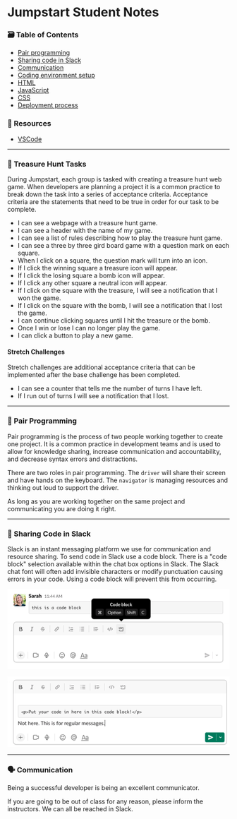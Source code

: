 # Jumpstart Student Notes

### 🗃 Table of Contents

- [Pair programming](#pair-programming)
- [Sharing code in Slack](#sharing-code-in-slack)
- [Communication](#communication)
- [Coding environment setup](./process/environment.md)
- [HTML](./code/html.md)
- [JavaScript](./code/javascript.md)
- [CSS](./code/css.md)
- [Deployment process](./process/deployment.md)

### 🔗 Resources

- [VSCode](https://code.visualstudio.com/)

---

### 💎 Treasure Hunt Tasks

During Jumpstart, each group is tasked with creating a treasure hunt web game. When developers are planning a project it is a common practice to break down the task into a series of acceptance criteria. Acceptance criteria are the statements that need to be true in order for our task to be complete.

- I can see a webpage with a treasure hunt game.
- I can see a header with the name of my game.
- I can see a list of rules describing how to play the treasure hunt game.
- I can see a three by three gird board game with a question mark on each square.
- When I click on a square, the question mark will turn into an icon.
- If I click the winning square a treasure icon will appear.
- If I click the losing square a bomb icon will appear.
- If I click any other square a neutral icon will appear.
- If I click on the square with the treasure, I will see a notification that I won the game.
- If I click on the square with the bomb, I will see a notification that I lost the game.
- I can continue clicking squares until I hit the treasure or the bomb.
- Once I win or lose I can no longer play the game.
- I can click a button to play a new game.

#### Stretch Challenges

Stretch challenges are additional acceptance criteria that can be implemented after the base challenge has been completed.

- I can see a counter that tells me the number of turns I have left.
- If I run out of turns I will see a notification that I lost.

---

### 👥 Pair Programming

Pair programming is the process of two people working together to create one project. It is a common practice in development teams and is used to allow for knowledge sharing, increase communication and accountability, and decrease syntax errors and distractions.

There are two roles in pair programming. The `driver` will share their screen and have hands on the keyboard. The `navigator` is managing resources and thinking out loud to support the driver.

As long as you are working together on the same project and communicating you are doing it right.

---

### 🤝 Sharing Code in Slack

Slack is an instant messaging platform we use for communication and resource sharing. To send code in Slack use a code block. There is a "code block" selection available within the chat box options in Slack. The Slack chat font will often add invisible characters or modify punctuation causing errors in your code. Using a code block will prevent this from occurring.

![SlackCodeBlock](./assets/slack-code-block.png)

![SlackCodeBlock](./assets/slack-code-comparison.png)

---

### 🗣 Communication

Being a successful developer is being an excellent communicator.

If you are going to be out of class for any reason, please inform the instructors. We can all be reached in Slack.
